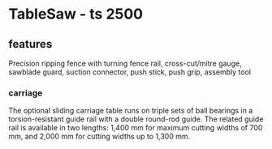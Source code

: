 # TableSaw -  ts 2500

## features
Precision ripping fence with turning fence rail, cross-cut/mitre gauge, sawblade guard, suction connector, push stick, push grip, assembly tool

### carriage 

The optional sliding carriage table runs on triple sets of ball bearings in a torsion-resistant guide rail with a double round-rod guide. The related guide rail is available in two lengths: 1,400 mm for maximum cutting widths of 700 mm, and 2,000 mm for cutting widths up to 1,300 mm.
